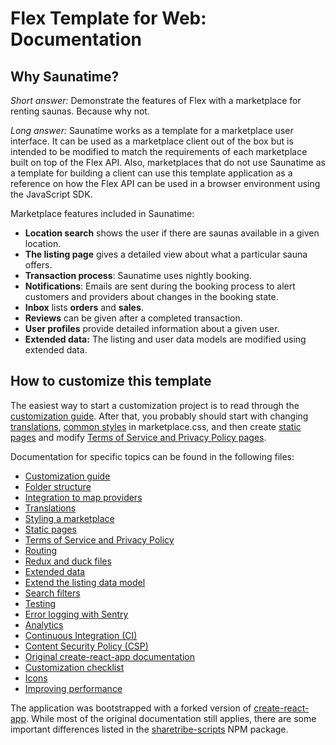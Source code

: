 # Flex Template for Web: Documentation

## Why Saunatime?

_Short answer:_ Demonstrate the features of Flex with a marketplace for renting saunas. Because why
not.

_Long answer:_ Saunatime works as a template for a marketplace user interface. It can be used as a
marketplace client out of the box but is intended to be modified to match the requirements of each
marketplace built on top of the Flex API. Also, marketplaces that do not use Saunatime as a template
for building a client can use this template application as a reference on how the Flex API can be
used in a browser environment using the JavaScript SDK.

Marketplace features included in Saunatime:

* **Location search** shows the user if there are saunas available in a given location.
* **The listing page** gives a detailed view about what a particular sauna offers.
* **Transaction process**: Saunatime uses nightly booking.
* **Notifications**: Emails are sent during the booking process to alert customers and providers
  about changes in the booking state.
* **Inbox** lists **orders** and **sales**.
* **Reviews** can be given after a completed transaction.
* **User profiles** provide detailed information about a given user.
* **Extended data:** The listing and user data models are modified using extended data.

## How to customize this template

The easiest way to start a customization project is to read through the
[customization guide](customization-guide.md). After that, you probably should start with changing
[translations](translations.md), [common styles](styling.md) in marketplace.css, and then create
[static pages](static-pages.md) and modify
[Terms of Service and Privacy Policy pages](terms-of-service-and-privacy-policy.md).

Documentation for specific topics can be found in the following files:

* [Customization guide](customization-guide.md)
* [Folder structure](folder-structure.md)
* [Integration to map providers](map-providers.md)
* [Translations](translations.md)
* [Styling a marketplace](styling.md)
* [Static pages](static-pages.md)
* [Terms of Service and Privacy Policy](terms-of-service-and-privacy-policy.md)
* [Routing](routing.md)
* [Redux and duck files](redux.md)
* [Extended data](extended-data.md)
* [Extend the listing data model](extend-listing.md)
* [Search filters](search-filters.md)
* [Testing](testing.md)
* [Error logging with Sentry](sentry.md)
* [Analytics](analytics.md)
* [Continuous Integration (CI)](ci.md)
* [Content Security Policy (CSP)](content-security-policy.md)
* [Original create-react-app documentation](https://github.com/sharetribe/create-react-app/blob/master/packages/react-scripts/template/README.md)
* [Customization checklist](customization-checklist.md)
* [Icons](icons.md)
* [Improving performance](improving-performance.md)

The application was bootstrapped with a forked version of
[create-react-app](https://github.com/facebookincubator/create-react-app). While most of the
original documentation still applies, there are some important differences listed in the
[sharetribe-scripts](https://www.npmjs.com/package/sharetribe-scripts) NPM package.
